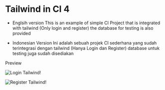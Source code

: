 # Tailwind in CI 4

- Englsih version
  This is an example of simple CI Project that is integrated with tailwind (Only login and register) the database for testing is also provided

- Indonesian Version
  Ini adalah sebuah projek CI sederhana yang sudah terintegrasi dengan tailwind (Hanya Login dan Register) database untuk testing juga sudah disediakan

Preview

![Login Tailwind!](https://github.com/MuhammadNazhimMaulana/Tailwind-in-CI-4/issues/1#issue-1013942904)

![Register Tailwind!](https://github.com/MuhammadNazhimMaulana/Tailwind-in-CI-4/issues/2#issue-1013944562)
